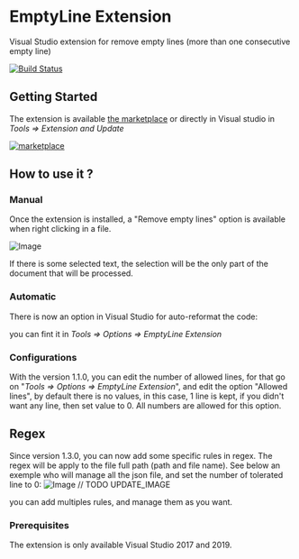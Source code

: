 

# EmptyLine Extension

  

Visual Studio extension for remove empty lines (more than one consecutive empty line)

[![Build Status](https://my-biblipi.visualstudio.com/Plugins/_apis/build/status/EmptyLine%20Extension%20build?branchName=master)](https://my-biblipi.visualstudio.com/Plugins/_build/latest?definitionId=3&branchName=master)
  

## Getting Started

  

The extension is available [the marketplace](https://marketplace.visualstudio.com/items?itemName=Mybiblipi.EmptyLineExtention) or directly in Visual studio in *Tools => Extension and Update*

[![marketplace](https://img.shields.io/static/v1?label=Marketplace&message=1.2.0&color=green)](https://marketplace.visualstudio.com/items?itemName=Mybiblipi.EmptyLineExtention)
 
## How to use it ?

  

### Manual

  

Once the extension is installed, a "Remove empty lines" option is available when right clicking in a file.

  

![Image](https://i.goopics.net/3qgW8.png)

  

If there is some selected text, the selection will be the only part of the document that will be processed.

  

### Automatic

  

There is now an option in Visual Studio for auto-reformat the code:

you can fint it in *Tools => Options => EmptyLine Extension*

  
### Configurations

With the version 1.1.0, you can edit the number of allowed lines, for that go on "*Tools => Options => EmptyLine Extension*", and edit the option "Allowed lines", by default there is no values, in this case, 1 line is kept, if you didn't want any line, then set value to 0. All numbers are allowed for this option.

## Regex

Since version 1.3.0, you can now add some specific rules in regex. The regex will be apply to the file full path (path and file name).
See below an exemple who will manage all the json file, and set the number of tolerated line to 0:
![Image](https://i.goopics.net/3qgW8.png) // TODO UPDATE_IMAGE 

you can add multiples rules, and manage them as you want. 

### Prerequisites

  

The extension is only available Visual Studio 2017 and 2019.
